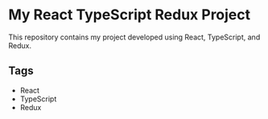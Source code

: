 # My React TypeScript Redux Project

This repository contains my project developed using React, TypeScript, and Redux.

## Tags
- React
- TypeScript
- Redux


